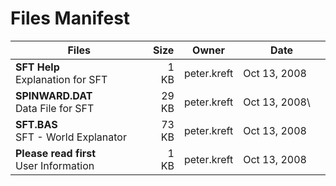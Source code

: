 # Files Manifest

<table>
  <thead>
    <tr>
      <th>Files</th>
      <th>Size</th>
      <th>Owner</th>
      <th>Date</th>
    </tr>
  </thead>
  <tbody>
    <tr>
      <td><strong>SFT Help</strong><br />Explanation for SFT</strong></td>
      <td width="10%" style="text-align: right;">1 KB</strong></td>
      <td width="12%" style="text-align: right;">peter.kreft</strong></td>
      <td>Oct 13, 2008</td>
    </tr>
    <tr>
      <td><strong>SPINWARD.DAT</strong><br />Data File for SFT</strong></td>
      <td width="10%" style="text-align: right;">29 KB</strong></td>
      <td width="12%" style="text-align: right;">peter.kreft</strong></td>
      <td>Oct 13, 2008\</td>
    </tr>
    <tr>
      <td><strong>SFT.BAS</strong><br />SFT - World Explanator</strong></td>
      <td width="10%" style="text-align: right;">73 KB</strong></td>
      <td width="12%" style="text-align: right;">peter.kreft</strong></td>
      <td>Oct 13, 2008</td>
    </tr>
    <tr>
      <td><strong>Please read first</strong><br />User Information</strong></td>
      <td width="10%" style="text-align: right;">1 KB</strong></td>
      <td width="12%" style="text-align: right;">peter.kreft</strong></td>
      <td>Oct 13, 2008</td>
    </tr>
  </tbody>
</table>
